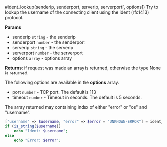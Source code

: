 #ident_lookup(senderip, senderport, serverip, serverport[, options])
Try to lookup the username of the connecting client using the ident (rfc1413) protocol.

**Params**

- senderip `string` - the senderip
- senderport `number` - the senderport
- serverip `string` - the serverip
- serverport `number` - the serverport
- options `array` - options array

**Returns**: if request was made an array is returned, otherwise the type None is returned.

The following options are available in the **options** array.

- port `number` - TCP port. The default is 113
- timeout `number` - Timeout in seconds. The default is 5 seconds.

The array returned may containing index of either "error" or "os" and "username".

``` php
["username" => $username, "error" => $error = "UNKNOWN-ERROR"] = ident_lookup($senderip, $senderport, $serverip, $serverport);
if (is_string($username))
    echo "Ident: $username";
else
    echo "Error: $error";
```
